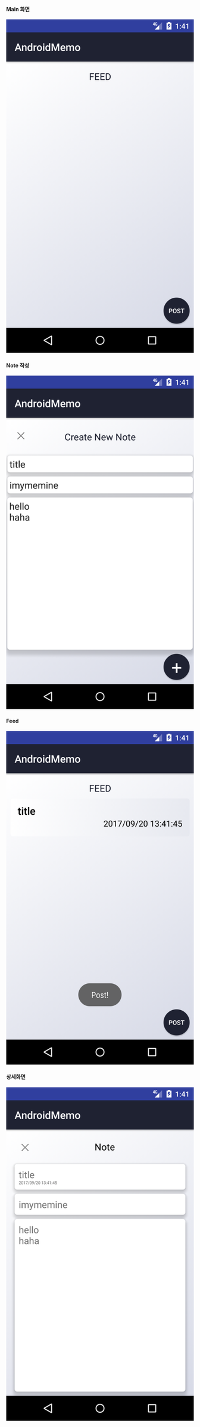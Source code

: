 #### Main 화면
![Main](https://github.com/JUWON-KEVIN-LEE/FC_STUDY/blob/master/Android/images/Main.png)

#### Note 작성
![Note 작성](https://github.com/JUWON-KEVIN-LEE/FC_STUDY/blob/master/Android/images/Create_New_Note.png)

#### Feed
![Feed](https://github.com/JUWON-KEVIN-LEE/FC_STUDY/blob/master/Android/images/After_Create.png)

#### 상세화면
![Detail](https://github.com/JUWON-KEVIN-LEE/FC_STUDY/blob/master/Android/images/Read_Note.png)
